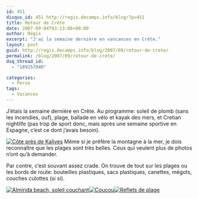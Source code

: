 ```yaml
---
id: 451
disqus_id: 451 http://regis.decamps.info/blog/?p=451
title: Retour de Crête
date: 2007-09-04T03:13:08+00:00
author: Régis
excerpt: "J'ai la semaine dernière en vancances en Crête."
layout: post
guid: http://regis.decamps.info/blog/2007/09/retour-de-crete/
permalink: /blog/2007/09/retour-de-crete/
dsq_thread_id:
  - "189257040"

categories:
  - Perso
tags:
  - Vacances
---
```

J’étais la semaine dernière en Crête. Au programme: soleil de plomb (sans les incendies, ouf), plage, ballade en vélo et kayak des mers, et Cretian nightlife (pas trop de sport donc, mais après une semaine sportive en Espagne, c’est ce dont j’avais besoin).

[<img src='/blog/wp-content/uploads/2007/09/img_0540.thumbnail.JPG' alt='Côte près de Kalives' class="alignleft" />](/blog/wp-content/uploads/2007/09/img_0540.JPG "Côte près de Kalives") Même si je préfère la montagne à la mer, je dois reconnaître que les plages sont très belles. Ceux qui veulent plus de photos n’ont qu’à demander.

Par contre, c’est souvant assez crade. On trouve de tout sur les plages ou les bords de route: bouteilles plastiques, sacs plastiques, canettes, mégots, couches culottes (si si).

[![Almirida beach, soleil couchant](/blog/wp-content/uploads/2007/09/img_0533.thumbnail.JPG)](/blog/wp-content/uploads/2007/09/img_0533.JPG "Almirida beach, soleil couchant")[![Coucou](/blog/wp-content/uploads/2007/09/img_0600.thumbnail.JPG)](/blog/wp-content/uploads/2007/09/img_0600.JPG "Coucou")[![Reflets de plage](/blog/wp-content/uploads/2007/09/img_0546_beach_in_glasses.thumbnail.jpg)](/blog/wp-content/uploads/2007/09/img_0546_beach_in_glasses.jpg "Reflets de plage")
